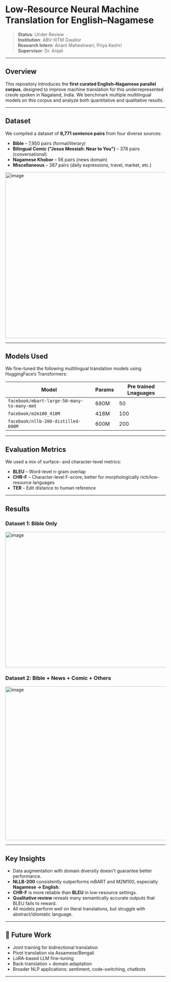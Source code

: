 # Low-Resource Neural Machine Translation for English–Nagamese

> **Status**: Under Review  
> **Institution**: ABV-IIITM Gwalior  
> **Research Intern**: Anant Maheshwari, Priya Keshri  
> **Supervisor**: Dr. Anjali

---

## Overview

This repository introduces the **first curated English–Nagamese parallel corpus**, designed to improve machine translation for this underrepresented creole spoken in Nagaland, India. We benchmark multiple multilingual models on this corpus and analyze both quantitative and qualitative results.

---

## Dataset

We compiled a dataset of **8,771 sentence pairs** from four diverse sources:

- **Bible** – 7,950 pairs (formal/literary)
- **Bilingual Comic ("Jesus Messiah: Near to You")** – 378 pairs (conversational)
- **Nagamese Khobor** – 56 pairs (news domain)
- **Miscellaneous** – 387 pairs (daily expressions, travel, market, etc.)

<img width="658" height="520" alt="image" src="https://github.com/user-attachments/assets/b1a6afb4-9df1-4fa4-a73e-1a24ea58a1d3" />


---

## Models Used

We fine-tuned the following multilingual translation models using HuggingFace’s Transformers:

| Model | Params | Pre trained Lnaguages |
|-------|--------|-------------|
| `facebook/mbart-large-50-many-to-many-mmt` | 680M | 50 |
| `facebook/m2m100_418M` | 418M | 100 |
| `facebook/nllb-200-distilled-600M` | 600M | 200 |

---

## Evaluation Metrics

We used a mix of surface- and character-level metrics:

- **BLEU** – Word-level n-gram overlap
- **CHR-F** – Character-level F-score, better for morphologically rich/low-resource languages
- **TER** – Edit distance to human reference

---

## Results

### Dataset 1: Bible Only

<img width="543" height="425" alt="image" src="https://github.com/user-attachments/assets/28841a5c-6de6-4625-90e7-9248051a9847" />


### Dataset 2: Bible + News + Comic + Others

<img width="680" height="482" alt="image" src="https://github.com/user-attachments/assets/53cc2ca2-e165-4834-8c8a-f62dbf40316d" />

---

## Key Insights

- Data augmentation with domain diversity doesn't guarantee better performance.
- **NLLB-200** consistently outperforms mBART and M2M100, especially **Nagamese → English**.
- **CHR-F** is more reliable than **BLEU** in low-resource settings.
- **Qualitative review** reveals many semantically accurate outputs that BLEU fails to reward.
- All models perform well on literal translations, but struggle with abstract/idiomatic language.

---

## 🔮 Future Work

- Joint training for bidirectional translation
- Pivot translation via Assamese/Bengali
- LoRA-based LLM fine-tuning
- Back-translation + domain adaptation
- Broader NLP applications: sentiment, code-switching, chatbots

---


